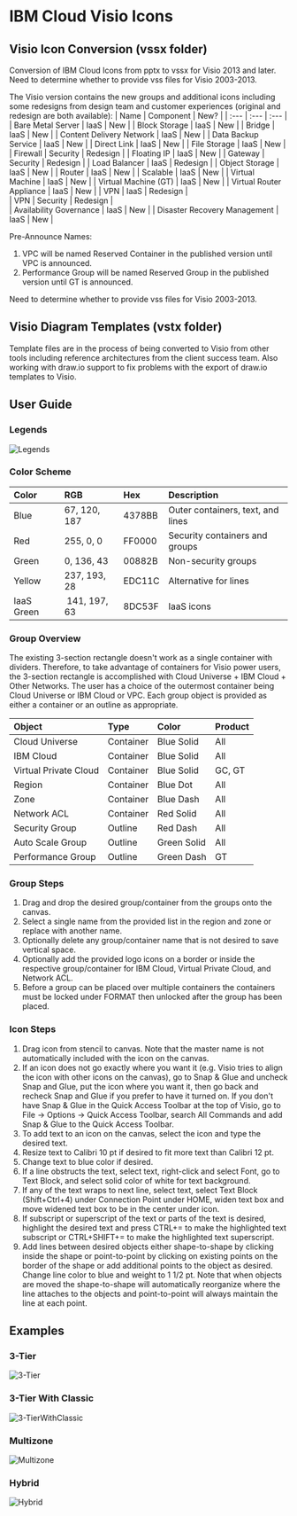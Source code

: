 # IBM Cloud Visio Icons

## Visio Icon Conversion (vssx folder)

Conversion of IBM Cloud Icons from pptx to vssx for Visio 2013 and later.  
Need to determine whether to provide vss files for Visio 2003-2013.  

The Visio version contains the new groups and additional icons including some redesigns from design team and customer experiences (original and redesign are both available):
| Name | Component | New? |
| :--- | :--- | :--- |
| Bare Metal Server | IaaS | New |
| Block Storage | IaaS | New |
| Bridge | IaaS | New |
| Content Delivery Network | IaaS | New |
| Data Backup Service | IaaS | New |
| Direct Link | IaaS | New |
| File Storage | IaaS | New |
| Firewall | Security | Redesign |
| Floating IP | IaaS | New |
| Gateway | Security | Redesign | 
| Load Balancer | IaaS | Redesign | 
| Object Storage | IaaS | New |
| Router | IaaS | New |
| Scalable | IaaS | New |
| Virtual Machine | IaaS | New |
| Virtual Machine (GT) | IaaS | New |
| Virtual Router Appliance | IaaS | New |
| VPN | IaaS | Redesign |  
| VPN | Security | Redesign |  
| Availability Governance | IaaS | New |
| Disaster Recovery Management | IaaS | New |

Pre-Announce Names:
1. VPC will be named Reserved Container in the published version until VPC is announced.  
2. Performance Group will be named Reserved Group in the published version until GT is announced.

Need to determine whether to provide vss files for Visio 2003-2013.  

## Visio Diagram Templates (vstx folder)

Template files are in the process of being converted to Visio from other tools including reference architectures from the client success team.  Also working with draw.io support to fix problems with the export of draw.io templates to Visio. 

## User Guide

### Legends

![Legends](/images/legends.png)


### Color Scheme

| Color | RGB | Hex | Description |
| :--- | :--- | :--- | :--- |
| Blue | 67, 120, 187 | 4378BB | Outer containers, text, and lines |
| Red | 255, 0, 0 | FF0000 | Security containers and groups |
| Green | 0, 136, 43 | 00882B | Non-security groups |
| Yellow | 237, 193, 28 | EDC11C | Alternative for lines |
| IaaS Green | 141, 197, 63 | 8DC53F | IaaS icons |

### Group Overview

The existing 3-section rectangle doesn't work as a single container with dividers.  Therefore, to take advantage of containers for Visio power users, the 3-section rectangle is accomplished with Cloud Universe + IBM Cloud + Other Networks.  The user has a choice of the outermost container being Cloud Universe or IBM Cloud or VPC.  Each group object is provided as either a container or an outline as appropriate.

| Object | Type | Color | Product |
| :--- | :--- | :--- | :--- |
| Cloud Universe | Container | Blue Solid | All |
| IBM Cloud | Container | Blue Solid | All |
| Virtual Private Cloud | Container | Blue Solid | GC, GT |
| Region | Container | Blue Dot | All | 
| Zone | Container | Blue Dash | All |
| Network ACL | Container |  Red Solid | All |
| Security Group | Outline | Red Dash | All |
| Auto Scale Group | Outline | Green Solid | All |
| Performance Group | Outline | Green Dash | GT |

### Group Steps
1. Drag and drop the desired group/container from the groups onto the canvas.
2. Select a single name from the provided list in the region and zone or replace with another name.
3. Optionally delete any group/container name that is not desired to save vertical space.
4. Optionally add the provided logo icons on a border or inside the respective group/container for IBM Cloud, Virtual Private Cloud, and Network ACL.  
5. Before a group can be placed over multiple containers the containers must be locked under FORMAT then unlocked after the group has been placed.

### Icon Steps
1. Drag icon from stencil to canvas.  Note that the master name is not automatically included with the icon on the canvas.
2. If an icon does not go exactly where you want it (e.g. Visio tries to align the icon with other icons on the canvas), go to Snap & Glue and uncheck Snap and Glue, put the icon where you want it, then go back and recheck Snap and Glue if you prefer to have it turned on.  If you don't have Snap & Glue in the Quick Access Toolbar at the top of Visio, go to File -> Options -> Quick Access Toolbar, search All Commands and add Snap & Glue to the Quick Access Toolbar.
3. To add text to an icon on the canvas, select the icon and type the desired text.
4. Resize text to Calibri 10 pt if desired to fit more text than Calibri 12 pt.
5. Change text to blue color if desired.  
6. If a line obstructs the text, select text, right-click and select Font, go to Text Block, and select solid color of white for text background.
7. If any of the text wraps to next line, select text, select Text Block (Shift+Ctrl+4) under Connection Point under HOME, widen text box and move widened text box to be in the center under icon. 
8. If subscript or superscript of the text or parts of the text is desired, highlight the desired text and press CTRL+= to make the highlighted text subscript or CTRL+SHIFT+= to make the highlighted text superscript. 
9. Add lines between desired objects either shape-to-shape by clicking inside the shape or point-to-point by clicking on existing points on the border of the shape or add additional points to the object as desired.  Change line color to blue and weight to 1 1/2 pt.  Note that when objects are moved the shape-to-shape will automatically reorganize where the line attaches to the objects and point-to-point will always maintain the line at each point.

## Examples

### 3-Tier

![3-Tier](/images/3-tier.png)

### 3-Tier With Classic

![3-TierWithClassic](/images/3-tierWithClassic.png)

### Multizone

![Multizone](/images/Multizone.png)

### Hybrid

![Hybrid](/images/Hybrid1.png)


